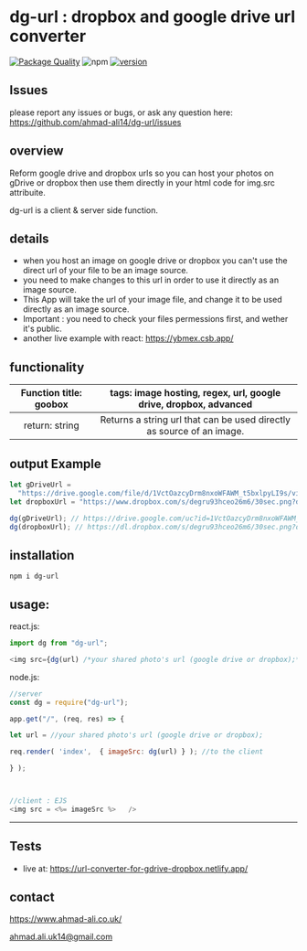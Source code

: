 # dg-url : dropbox and google drive url converter

[![Package Quality](https://npm.packagequality.com/shield/dg-url.svg)](https://packagequality.com/#?package=dg-url)
![npm](https://img.shields.io/npm/dt/dg-url)
[![version](https://img.shields.io/badge/version-1.3.2-blue)](#)

## Issues

please report any issues or bugs, or ask any question here: <https://github.com/ahmad-ali14/dg-url/issues>

## overview

Reform google drive and dropbox urls so you can host your photos on gDrive or dropbox then use them directly in your html code for img.src attribuite.

dg-url is a client & server side function.

## details

- when you host an image on google drive or dropbox you can't use the direct url of your file to be an image source.
- you need to make changes to this url in order to use it directly as an image source.
- This App will take the url of your image file, and change it to be used directly as an image source.
- Important : you need to check your files permessions first, and wether it's public.
- another live example with react: https://ybmex.csb.app/

## functionality

| Function title: goobox |   tags: image hosting, regex, url, google drive, dropbox, advanced    |
| :--------------------: | :-------------------------------------------------------------------: |
|     return: string     | Returns a string url that can be used directly as source of an image. |

## output Example

```js
let gDriveUrl =
  "https://drive.google.com/file/d/1VctOazcyDrm8nxoWFAWM_t5bxlpyLI9s/view?usp=sharing";
let dropboxUrl = "https://www.dropbox.com/s/degru93hceo26m6/30sec.png?dl=0";

dg(gDriveUrl); // https://drive.google.com/uc?id=1VctOazcyDrm8nxoWFAWM_t5bxlpyLI9s
dg(dropboxUrl); // https://dl.dropbox.com/s/degru93hceo26m6/30sec.png?dl=0
```

## installation

`npm i dg-url`

## usage:

react.js:

```javascript
import dg from "dg-url";

<img src={dg(url) /*your shared photo's url (google drive or dropbox);*/} />;
```

node.js:

```javascript
//server
const dg = require("dg-url");

app.get("/", (req, res) => {

let url = //your shared photo's url (google drive or dropbox);

req.render( 'index',  { imageSrc: dg(url) } ); //to the client

} );



//client : EJS
<img src = <%= imageSrc %>   />


```

<hr />

## Tests

- live at: https://url-converter-for-gdrive-dropbox.netlify.app/

## contact

https://www.ahmad-ali.co.uk/

ahmad.ali.uk14@gmail.com
